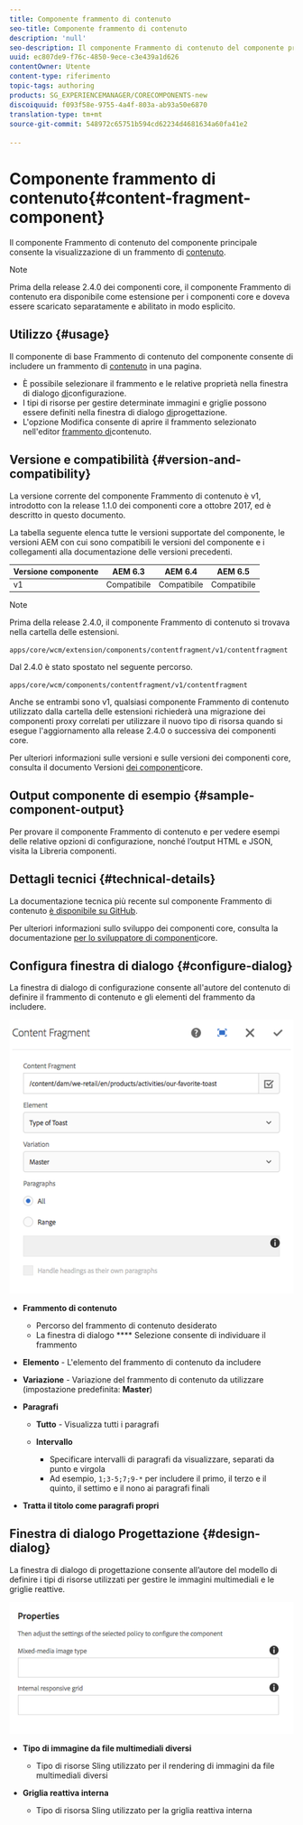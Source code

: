```yaml
---
title: Componente frammento di contenuto
seo-title: Componente frammento di contenuto
description: 'null'
seo-description: Il componente Frammento di contenuto del componente principale consente la visualizzazione di un frammento di contenuto.
uuid: ec807de9-f76c-4850-9ece-c3e439a1d626
contentOwner: Utente
content-type: riferimento
topic-tags: authoring
products: SG_EXPERIENCEMANAGER/CORECOMPONENTS-new
discoiquuid: f093f58e-9755-4a4f-803a-ab93a50e6870
translation-type: tm+mt
source-git-commit: 548972c65751b594cd62234d4681634a60fa41e2

---
```



# Componente frammento di contenuto{#content-fragment-component}

Il componente Frammento di contenuto del componente principale consente la visualizzazione di un frammento di [contenuto](https://helpx.adobe.com/experience-manager/6-5/assets/using/content-fragments.html).

>[!NOTE]
>
>Prima della release 2.4.0 dei componenti core, il componente Frammento di contenuto era disponibile come estensione per i componenti core e doveva essere scaricato separatamente e abilitato in modo esplicito.

## Utilizzo {#usage}

Il componente di base Frammento di contenuto del componente consente di includere un frammento di [contenuto](https://helpx.adobe.com/experience-manager/6-5/assets/using/content-fragments.html) in una pagina.

* È possibile selezionare il frammento e le relative proprietà nella finestra di dialogo [di](#configure-dialog)configurazione.
* I tipi di risorse per gestire determinate immagini e griglie possono essere definiti nella finestra di dialogo [di](#design-dialog)progettazione.
* L'opzione Modifica consente di aprire il frammento selezionato nell'editor [frammento di](https://helpx.adobe.com/content/help/en/experience-manager/6-5/assets/using/content-fragments.html)contenuto.

## Versione e compatibilità {#version-and-compatibility}

La versione corrente del componente Frammento di contenuto è v1, introdotto con la release 1.1.0 dei componenti core a ottobre 2017, ed è descritto in questo documento.

La tabella seguente elenca tutte le versioni supportate del componente, le versioni AEM con cui sono compatibili le versioni del componente e i collegamenti alla documentazione delle versioni precedenti.

| Versione componente | AEM 6.3 | AEM 6.4 | AEM 6.5 |
|--- |--- |--- |---|
| v1 | Compatibile | Compatibile | Compatibile |

>[!NOTE]
>
>Prima della release 2.4.0, il componente Frammento di contenuto si trovava nella cartella delle estensioni.
>
> `apps/core/wcm/extension/components/contentfragment/v1/contentfragment`
> 
>Dal 2.4.0 è stato spostato nel seguente percorso.
>
>`apps/core/wcm/components/contentfragment/v1/contentfragment`
>
>Anche se entrambi sono v1, qualsiasi componente Frammento di contenuto utilizzato dalla cartella delle estensioni richiederà una migrazione dei componenti proxy correlati per utilizzare il nuovo tipo di risorsa quando si esegue l'aggiornamento alla release 2.4.0 o successiva dei componenti core.

Per ulteriori informazioni sulle versioni e sulle versioni dei componenti core, consulta il documento Versioni [dei componenti](versions.md)core.

## Output componente di esempio {#sample-component-output}

Per provare il componente Frammento di contenuto e per vedere esempi delle relative opzioni di configurazione, nonché l’output HTML e JSON, visita la Libreria [](http://opensource.adobe.com/aem-core-wcm-components/library/content-fragment.html)componenti.

## Dettagli tecnici {#technical-details}

La documentazione tecnica più recente sul componente Frammento di contenuto [è disponibile su GitHub](https://github.com/adobe/aem-core-wcm-components/tree/master/content/src/content/jcr_root/apps/core/wcm/components/contentfragment/v1/contentfragment).

Per ulteriori informazioni sullo sviluppo dei componenti core, consulta la documentazione [per lo sviluppatore di componenti](developing.md)core.

## Configura finestra di dialogo {#configure-dialog}

La finestra di dialogo di configurazione consente all'autore del contenuto di definire il frammento di contenuto e gli elementi del frammento da includere.

![](assets/chlimage_1-87.png)

* **Frammento di contenuto**

   * Percorso del frammento di contenuto desiderato
   * La finestra di dialogo **** Selezione consente di individuare il frammento

* **Elemento** - L'elemento del frammento di contenuto da includere
* **Variazione** - Variazione del frammento di contenuto da utilizzare (impostazione predefinita: **Master**)

* **Paragrafi**

   * **Tutto** - Visualizza tutti i paragrafi
   * **Intervallo**

      * Specificare intervalli di paragrafi da visualizzare, separati da punto e virgola
      * Ad esempio, `1;3-5;7;9-*` per includere il primo, il terzo e il quinto, il settimo e il nono ai paragrafi finali

* **Tratta il titolo come paragrafi propri**

## Finestra di dialogo Progettazione {#design-dialog}

La finestra di dialogo di progettazione consente all’autore del modello di definire i tipi di risorse utilizzati per gestire le immagini multimediali e le griglie reattive.

![](assets/chlimage_1-88.png)

* **Tipo di immagine da file multimediali diversi**

   * Tipo di risorse Sling utilizzato per il rendering di immagini da file multimediali diversi

* **Griglia reattiva interna**

   * Tipo di risorsa Sling utilizzato per la griglia reattiva interna
